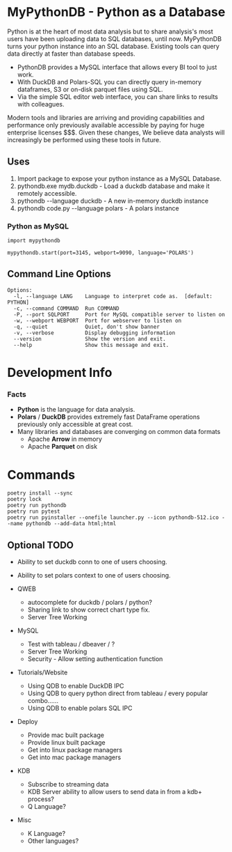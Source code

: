 # MyPythonDB - Python as a Database

Python is at the heart of most data analysis but to share analysis's most users have been uploading data to SQL databases, until now.
MyPythonDB turns your python instance into an SQL database. Existing tools can query data directly at faster than database speeds.

- PythonDB provides a MySQL interface that allows every BI tool to just work.
- With DuckDB and Polars-SQL you can directly query in-memory dataframes, S3 or on-disk parquet files using SQL.
- Via the simple SQL editor web interface, you can share links to results with colleagues.

Modern tools and libraries are arriving and providing capabilities and performance only previously available accessible by paying for 
huge enterprise licenses $$$. Given these changes, We believe data analysts will increasingly be performed using these tools in future.

## Uses

1. Import package to expose your python instance as a MySQL Database.
2. pythondb.exe mydb.duckdb - Load a duckdb database and make it remotely accessible.
3. pythondb --language duckdb - A new in-memory duckdb instance
4. pythondb code.py --language polars - A polars instance

### Python as MySQL

```
import mypythondb

mypythondb.start(port=3145, webport=9090, language='POLARS')
```

## Command Line Options

```
Options:
  -l, --language LANG    Language to interpret code as.  [default: PYTHON]
  -c, --command COMMAND  Run COMMAND
  -P, --port SQLPORT     Port for MySQL compatible server to listen on
  -w, --webport WEBPORT  Port for webserver to listen on
  -q, --quiet            Quiet, don't show banner
  -v, --verbose          Display debugging information
  --version              Show the version and exit.
  --help                 Show this message and exit.
```

# Development Info

### Facts

- **Python** is the language for data analysis.
- **Polars** / **DuckDB** provides extremely fast DataFrame operations previously only accessible at great cost.
- Many libraries and databases are converging on common data formats
    - Apache **Arrow** in memory
    - Apache **Parquet** on disk


# Commands
```
poetry install --sync
poetry lock
poetry run pythondb
poetry run pytest
poetry run pyinstaller --onefile launcher.py --icon pythondb-512.ico --name pythondb --add-data html;html
```
## Optional TODO

- Ability to set duckdb conn to one of users choosing.
- Ability to set polars context to one of users choosing.

- QWEB
	- autocomplete for duckdb / polars / python?
	- Sharing link to show correct chart type fix.
	- Server Tree Working
- MySQL
	- Test with tableau / dbeaver / ?
	- Server Tree Working
	- Security - Allow setting authentication function
- Tutorials/Website
	- Using QDB to enable DuckDB IPC
	- Using QDB to query python direct from tableau / every popular combo......
	- Using QDB to enable polars SQL IPC
- Deploy
	- Provide mac built package
	- Provide linux built package
	- Get into linux package managers
	- Get into mac package managers 
- KDB
	- Subscribe to streaming data
	- KDB Server ability to allow users to send data in from a kdb+ process?
	- Q Language?
- Misc
    - K Language?
    - Other languages?